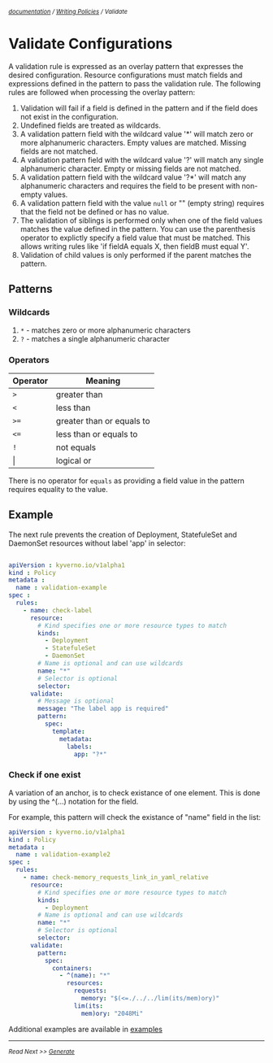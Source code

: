 <small>*[documentation](/README.md#documentation) / [Writing Policies](/documentation/writing-policies.md) / Validate*</small>


# Validate Configurations 

A validation rule is expressed as an overlay pattern that expresses the desired configuration. Resource configurations must match fields and expressions defined in the pattern to pass the validation rule. The following rules are followed when processing the overlay pattern:

1. Validation will fail if a field is defined in the pattern and if the field does not exist in the configuration. 
2. Undefined fields are treated as wildcards. 
3. A validation pattern field with the wildcard value '*' will match zero or more alphanumeric characters. Empty values are matched. Missing fields are not matched.
4. A validation pattern field with the wildcard value '?' will match any single alphanumeric character. Empty or missing fields are not matched. 
5. A validation pattern field with the wildcard value '?*' will match any alphanumeric characters and requires the field to be present with non-empty values.
6. A validation pattern field with the value `null` or "" (empty string) requires that the field not be defined or has no value.
7. The validation of siblings is performed only when one of the field values matches the value defined in the pattern. You can use the parenthesis operator to explictly specify a field value that must be matched. This allows writing rules like 'if fieldA equals X, then fieldB must equal Y'.
8. Validation of child values is only performed if the parent matches the pattern.

## Patterns

### Wildcards
1. `*` - matches zero or more alphanumeric characters
2. `?` - matches a single alphanumeric character

### Operators

| Operator   | Meaning                   |
|------------|---------------------------| 
| `>`        | greater than              | 
| `<`        | less than                 | 
| `>=`       | greater than or equals to |
| `<=`       | less than or equals to    | 
| `!`        | not equals                |
|  \|        | logical or                |

There is no operator for `equals` as providing a field value in the pattern requires equality to the value.

## Example
The next rule prevents the creation of Deployment, StatefuleSet and DaemonSet resources without label 'app' in selector:
````yaml

apiVersion : kyverno.io/v1alpha1
kind : Policy
metadata :
  name : validation-example
spec :
  rules:
    - name: check-label
      resource:
        # Kind specifies one or more resource types to match
        kinds:
          - Deployment
          - StatefuleSet
          - DaemonSet
        # Name is optional and can use wildcards
        name: "*"
        # Selector is optional
        selector:
      validate:
        # Message is optional
        message: "The label app is required"    
        pattern:
          spec:
            template:
              metadata:
                labels:
                  app: "?*"

````

### Check if one exist
A variation of an anchor, is to check existance of one element. This is done by using the ^(...) notation for the field.

For example, this pattern will check the existance of "name" field in the list:

````yaml
apiVersion : kyverno.io/v1alpha1
kind : Policy
metadata :
  name : validation-example2
spec :
  rules:
    - name: check-memory_requests_link_in_yaml_relative
      resource:
        # Kind specifies one or more resource types to match
        kinds:
          - Deployment
        # Name is optional and can use wildcards
        name: "*"
        # Selector is optional
        selector:
      validate:
        pattern:
          spec:
            containers:
              - ^(name): "*"
                resources:
                  requests:
                    memory: "$(<=./../../lim(its/mem)ory)"
                  lim(its:
                    mem)ory: "2048Mi"
````

Additional examples are available in [examples](/examples/)


---
<small>*Read Next >> [Generate](/documentation/writing-policies-mutate.md)*</small>
